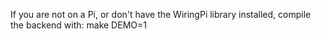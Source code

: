 
If you are not on a Pi, or don't have the WiringPi library installed, compile the backend with:
make DEMO=1



